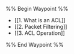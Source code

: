 %% Begin Waypoint %%
- [[1. What is an ACL]]
- [[2. Packet Filtering]]
- [[3. ACL Operation]]

%% End Waypoint %%


